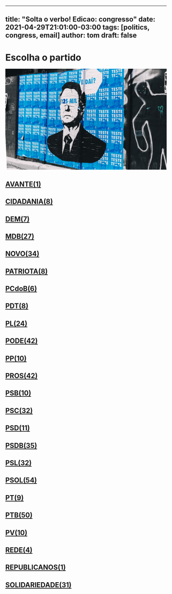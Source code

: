 
---
title: "Solta o verbo! Edicao: congresso"
date: 2021-04-29T21:01:00-03:00
tags: [politics, congress, email]
author: tom
draft: false
---
<h1>Escolha o partido</h1>
<img src="/images/bolsonegligencia.jpeg" />
<h2><a href="mailto:dep.ledasadala@camara.leg.br,"> AVANTE(1) </a></h2><h2><a href="mailto:dep.chiquinhobrazao@camara.leg.br,dep.sebastiaooliveira@camara.leg.br,dep.andrejanones@camara.leg.br,dep.luistibe@camara.leg.br,dep.pastorsargentoisidorio@camara.leg.br,dep.greyceelias@camara.leg.br,dep.tito@camara.leg.br,dep.paulabelmonte@camara.leg.br,"> CIDADANIA(8) </a></h2><h2><a href="mailto:dep.danielcoelho@camara.leg.br,dep.arnaldojardim@camara.leg.br,dep.davitoria@camara.leg.br,dep.alexmanente@camara.leg.br,dep.rubensbueno@camara.leg.br,dep.carmenzanotto@camara.leg.br,dep.carloshenriquegaguim@camara.leg.br,"> DEM(7) </a></h2><h2><a href="mailto:dep.pauloazi@camara.leg.br,dep.olivalmarques@camara.leg.br,dep.helioleite@camara.leg.br,dep.normaayub@camara.leg.br,dep.igorkannario@camara.leg.br,dep.marcossoares@camara.leg.br,dep.josemarioschreiner@camara.leg.br,dep.juscelinofilho@camara.leg.br,dep.luismiranda@camara.leg.br,dep.kimkataguiri@camara.leg.br,dep.leurlomantojunior@camara.leg.br,dep.anibalgomes@camara.leg.br,dep.arthuroliveiramaia@camara.leg.br,dep.bilacpinto@camara.leg.br,dep.sostenescavalcante@camara.leg.br,dep.alanrick@camara.leg.br,dep.davidsoares@camara.leg.br,dep.professoradorinhaseabrarezende@camara.leg.br,dep.alexandreleite@camara.leg.br,dep.geninhozuliani@camara.leg.br,dep.dr.zachariascalil@camara.leg.br,dep.pedrolupion@camara.leg.br,dep.efraimfilho@camara.leg.br,dep.elmarnascimento@camara.leg.br,dep.fernandocoelhofilho@camara.leg.br,dep.elicorreafilho@camara.leg.br,dep.elcionebarbalho@camara.leg.br,"> MDB(27) </a></h2><h2><a href="mailto:dep.gutembergreis@camara.leg.br,dep.juarezcosta@camara.leg.br,dep.dulcemiranda@camara.leg.br,dep.danieladowaguinho@camara.leg.br,dep.josepriante@camara.leg.br,dep.jessicasales@camara.leg.br,dep.hildorocha@camara.leg.br,dep.hermesparcianello@camara.leg.br,dep.fabioramalho@camara.leg.br,dep.carlosbezerra@camara.leg.br,dep.fabioreis@camara.leg.br,dep.flavianomelo@camara.leg.br,dep.celsomaldaner@camara.leg.br,dep.carloschiodini@camara.leg.br,dep.herculanopassos@camara.leg.br,dep.giovanifeltes@camara.leg.br,dep.herciliocoelhodiniz@camara.leg.br,dep.isnaldobulhoesjr@camara.leg.br,dep.joaomarcelosouza@camara.leg.br,dep.luciomosquini@camara.leg.br,dep.newtoncardosojr@camara.leg.br,dep.leonardopicciani@camara.leg.br,dep.rogeriopeninhamendonca@camara.leg.br,dep.alceumoreira@camara.leg.br,dep.osmarterra@camara.leg.br,dep.sergiosouza@camara.leg.br,dep.mosesrodrigues@camara.leg.br,dep.maurolopes@camara.leg.br,dep.raulhenry@camara.leg.br,dep.walteralves@camara.leg.br,dep.baleiarossi@camara.leg.br,dep.marcosaureliosampaio@camara.leg.br,dep.marciobiolchi@camara.leg.br,dep.adrianaventura@camara.leg.br,"> NOVO(34) </a></h2><h2><a href="mailto:dep.lucasgonzalez@camara.leg.br,dep.alexisfonteyne@camara.leg.br,dep.marcelvanhattem@camara.leg.br,dep.pauloganime@camara.leg.br,dep.viniciuspoit@camara.leg.br,dep.tiagomitraud@camara.leg.br,dep.gilsonmarques@camara.leg.br,dep.dr.frederico@camara.leg.br,"> PATRIOTA(8) </a></h2><h2><a href="mailto:dep.roman@camara.leg.br,dep.fredcosta@camara.leg.br,dep.alcidesrodrigues@camara.leg.br,dep.marrecafilho@camara.leg.br,dep.pastoreurico@camara.leg.br,dep.rubenspereirajunior@camara.leg.br,"> PCdoB(6) </a></h2><h2><a href="mailto:dep.renildocalheiros@camara.leg.br,dep.danielalmeida@camara.leg.br,dep.professoramarcivania@camara.leg.br,dep.jandirafeghali@camara.leg.br,dep.perpetuaalmeida@camara.leg.br,dep.aliceportugal@camara.leg.br,dep.orlandosilva@camara.leg.br,dep.pompeodemattos@camara.leg.br,"> PDT(8) </a></h2><h2><a href="mailto:dep.jesussergio@camara.leg.br,dep.marioheringer@camara.leg.br,dep.tuliogadelha@camara.leg.br,dep.flaviamorais@camara.leg.br,dep.marlonsantos@camara.leg.br,dep.idilvanalencar@camara.leg.br,dep.felixmendoncajunior@camara.leg.br,dep.eduardobismarck@camara.leg.br,dep.silviacristina@camara.leg.br,dep.flavionogueira@camara.leg.br,dep.pauloramos@camara.leg.br,dep.roberiomonteiro@camara.leg.br,dep.fabiohenrique@camara.leg.br,dep.gustavofruet@camara.leg.br,dep.subtenentegonzaga@camara.leg.br,dep.leonidascristino@camara.leg.br,dep.wolneyqueiroz@camara.leg.br,dep.alexsantana@camara.leg.br,dep.chicodangelo@camara.leg.br,dep.damiaofeliciano@camara.leg.br,dep.dagobertonogueira@camara.leg.br,dep.andrefigueiredo@camara.leg.br,dep.afonsomotta@camara.leg.br,dep.lincolnportela@camara.leg.br,"> PL(24) </a></h2><h2><a href="mailto:dep.laertebessa@camara.leg.br,dep.boscocosta@camara.leg.br,dep.juniormano@camara.leg.br,dep.juniorlourenco@camara.leg.br,dep.josimarmaranhaozinho@camara.leg.br,dep.luizantoniocorrea@camara.leg.br,dep.luizcarlosmotta@camara.leg.br,dep.joaomaia@camara.leg.br,dep.joaocarlosbacelar@camara.leg.br,dep.capitaoaugusto@camara.leg.br,dep.capitaofabioabreu@camara.leg.br,dep.giovanicherini@camara.leg.br,dep.giacobo@camara.leg.br,dep.gelsonazevedo@camara.leg.br,dep.fernandorodolfo@camara.leg.br,dep.joserocha@camara.leg.br,dep.luiznishimori@camara.leg.br,dep.marcioalvino@camara.leg.br,dep.marceloramos@camara.leg.br,dep.wellingtonroberto@camara.leg.br,dep.viniciusgurgel@camara.leg.br,dep.vicentinhojunior@camara.leg.br,dep.valdevannoventa@camara.leg.br,dep.tiririca@camara.leg.br,dep.aeltonfreitas@camara.leg.br,dep.sorayasantos@camara.leg.br,dep.magdamofatto@camara.leg.br,dep.sergiotoledo@camara.leg.br,dep.policialkatiasastre@camara.leg.br,dep.altineucortes@camara.leg.br,dep.paulofreirecosta@camara.leg.br,dep.pr.marcofeliciano@camara.leg.br,dep.pastorgil@camara.leg.br,dep.miguellombardi@camara.leg.br,dep.marinasantos@camara.leg.br,dep.raimundocosta@camara.leg.br,dep.christianedesouzayared@camara.leg.br,dep.abiliosantana@camara.leg.br,dep.dr.jaziel@camara.leg.br,dep.ediolopes@camara.leg.br,dep.cristianovale@camara.leg.br,dep.diegogarcia@camara.leg.br,"> PODE(42) </a></h2><h2><a href="mailto:dep.josivaldojp@camara.leg.br,dep.renataabreu@camara.leg.br,dep.josenelto@camara.leg.br,dep.bacelar@camara.leg.br,dep.josemedeiros@camara.leg.br,dep.leomoraes@camara.leg.br,dep.robertodelucena@camara.leg.br,dep.igortimo@camara.leg.br,dep.ricardoteobaldo@camara.leg.br,dep.ricardoizar@camara.leg.br,"> PP(10) </a></h2><h2><a href="mailto:dep.claudiocajado@camara.leg.br,dep.pedrowestphalen@camara.leg.br,dep.pinheirinho@camara.leg.br,dep.celinaleao@camara.leg.br,dep.iracemaportella@camara.leg.br,dep.laerciooliveira@camara.leg.br,dep.professoralcides@camara.leg.br,dep.juliolopes@camara.leg.br,dep.afonsohamm@camara.leg.br,dep.guilhermederrite@camara.leg.br,dep.guilhermemussi@camara.leg.br,dep.jeronimogoergen@camara.leg.br,dep.hirangoncalves@camara.leg.br,dep.jaquelinecassol@camara.leg.br,dep.cacaleao@camara.leg.br,dep.ajalbuquerque@camara.leg.br,dep.ricardobarros@camara.leg.br,dep.aguinaldoribeiro@camara.leg.br,dep.eduardodafonte@camara.leg.br,dep.adrianodobaldy@camara.leg.br,dep.arthurlira@camara.leg.br,dep.ronaldocarletto@camara.leg.br,dep.angelaamin@camara.leg.br,dep.nerigeller@camara.leg.br,dep.andrefufuca@camara.leg.br,dep.marceloaro@camara.leg.br,dep.osmarserraglio@camara.leg.br,dep.margaretecoelho@camara.leg.br,dep.fernandomonteiro@camara.leg.br,dep.covattifilho@camara.leg.br,dep.dr.luizantonioteixeirajr@camara.leg.br,dep.betorosado@camara.leg.br,dep.dimasfabiano@camara.leg.br,dep.evairvieirademelo@camara.leg.br,dep.andreabdon@camara.leg.br,dep.francocartafina@camara.leg.br,dep.marionegromontejr@camara.leg.br,dep.atilalira@camara.leg.br,dep.atilalins@camara.leg.br,dep.christinoaureo@camara.leg.br,dep.faustopinato@camara.leg.br,dep.carladickson@camara.leg.br,"> PROS(42) </a></h2><h2><a href="mailto:dep.erosbiondini@camara.leg.br,dep.capitaowagner@camara.leg.br,dep.welitonprado@camara.leg.br,dep.acaciofavacho@camara.leg.br,dep.toninhowandscheer@camara.leg.br,dep.gastaovieira@camara.leg.br,dep.clarissagarotinho@camara.leg.br,dep.ulduricojunior@camara.leg.br,dep.vaidonoliveira@camara.leg.br,dep.alessandromolon@camara.leg.br,"> PSB(10) </a></h2><h2><a href="mailto:dep.jeffersoncampos@camara.leg.br,dep.denisbezerra@camara.leg.br,dep.lizianebayer@camara.leg.br,dep.lidicedamata@camara.leg.br,dep.camilocapiberibe@camara.leg.br,dep.lucianoducci@camara.leg.br,dep.biradopindare@camara.leg.br,dep.alielmachado@camara.leg.br,dep.rodrigocoelho@camara.leg.br,dep.rodrigoagostinho@camara.leg.br,dep.mauronazif@camara.leg.br,dep.miltoncoelho@camara.leg.br,dep.juliodelgado@camara.leg.br,dep.marcelofreixo@camara.leg.br,dep.rafaelmotta@camara.leg.br,dep.marcelonilo@camara.leg.br,dep.emidinhomadeira@camara.leg.br,dep.ricardosilva@camara.leg.br,dep.rosanavalle@camara.leg.br,dep.gervasiomaia@camara.leg.br,dep.tedconti@camara.leg.br,dep.danilocabral@camara.leg.br,dep.tadeualencar@camara.leg.br,dep.cassioandrade@camara.leg.br,dep.tabataamaral@camara.leg.br,dep.gonzagapatriota@camara.leg.br,dep.vilsondafetaemg@camara.leg.br,dep.felipecarreras@camara.leg.br,dep.heitorschuch@camara.leg.br,dep.feliperigoni@camara.leg.br,dep.eliasvaz@camara.leg.br,dep.euclydespettersen@camara.leg.br,"> PSC(32) </a></h2><h2><a href="mailto:dep.pauloeduardomartins@camara.leg.br,dep.ricardodakarol@camara.leg.br,dep.andreferreira@camara.leg.br,dep.aluisiomendes@camara.leg.br,dep.lauriete@camara.leg.br,dep.gilbertonascimento@camara.leg.br,dep.otonidepaula@camara.leg.br,dep.osiresdamaso@camara.leg.br,dep.glaustindafokus@camara.leg.br,dep.pedrodalua@camara.leg.br,dep.sargentofahur@camara.leg.br,"> PSD(11) </a></h2><h2><a href="mailto:dep.expeditonetto@camara.leg.br,dep.hugoleal@camara.leg.br,dep.cezinhademadureira@camara.leg.br,dep.jonesmoura@camara.leg.br,dep.vermelho@camara.leg.br,dep.pedroaugustopalareti@camara.leg.br,dep.paulovicentecaleffi@camara.leg.br,dep.darcidematos@camara.leg.br,dep.ottoalencarfilho@camara.leg.br,dep.paulomagalhaes@camara.leg.br,dep.diegoandrade@camara.leg.br,dep.domingosneto@camara.leg.br,dep.fabiomitidieri@camara.leg.br,dep.andredepaula@camara.leg.br,dep.charlesfernandes@camara.leg.br,dep.delegadoedermauro@camara.leg.br,dep.josenunes@camara.leg.br,dep.marcobertaiolli@camara.leg.br,dep.reinholdstephanesjunior@camara.leg.br,dep.sergiobrito@camara.leg.br,dep.edilaziojunior@camara.leg.br,dep.fabiotrad@camara.leg.br,dep.antoniobrito@camara.leg.br,dep.haroldocathedral@camara.leg.br,dep.sidneyleite@camara.leg.br,dep.joaquimpassarinho@camara.leg.br,dep.juliocesar@camara.leg.br,dep.misaelvarella@camara.leg.br,dep.stefanoaguiar@camara.leg.br,dep.franciscojr@camara.leg.br,dep.juniorferrari@camara.leg.br,dep.ricardoguidi@camara.leg.br,dep.marxbeltrao@camara.leg.br,dep.neucimarfraga@camara.leg.br,dep.vanderleimacris@camara.leg.br,"> PSDB(35) </a></h2><h2><a href="mailto:dep.daniloforte@camara.leg.br,dep.nilsonpinto@camara.leg.br,dep.danieltrzeciak@camara.leg.br,dep.mararocha@camara.leg.br,dep.vitorlippi@camara.leg.br,dep.domingossavio@camara.leg.br,dep.otavioleite@camara.leg.br,dep.marianacarvalho@camara.leg.br,dep.eduardocury@camara.leg.br,dep.betopereira@camara.leg.br,dep.rosemodesto@camara.leg.br,dep.rossoni@camara.leg.br,dep.rodrigodecastro@camara.leg.br,dep.ruycarneiro@camara.leg.br,dep.samuelmoreira@camara.leg.br,dep.carlossampaio@camara.leg.br,dep.brunafurlan@camara.leg.br,dep.pauloabiackel@camara.leg.br,dep.eduardobarbosa@camara.leg.br,dep.sheridan@camara.leg.br,dep.alexandrefrota@camara.leg.br,dep.geovaniadesa@camara.leg.br,dep.ednahenrique@camara.leg.br,dep.terezanelma@camara.leg.br,dep.pedrovilela@camara.leg.br,dep.celiosilveira@camara.leg.br,dep.lucasredecker@camara.leg.br,dep.adolfoviana@camara.leg.br,dep.aecioneves@camara.leg.br,dep.biacavassa@camara.leg.br,dep.pedrocunhalima@camara.leg.br,dep.professoradayanepimentel@camara.leg.br,"> PSL(32) </a></h2><h2><a href="mailto:dep.danielsilveira@camara.leg.br,dep.abouanni@camara.leg.br,dep.alesilva@camara.leg.br,dep.nelsonbarbudo@camara.leg.br,dep.professorjoziel@camara.leg.br,dep.nereucrispim@camara.leg.br,dep.vitorhugo@camara.leg.br,dep.alinesleutjes@camara.leg.br,dep.delegadoantoniofurtado@camara.leg.br,dep.nicoletti@camara.leg.br,dep.delegadopablo@camara.leg.br,dep.delegadowaldir@camara.leg.br,dep.sanderson@camara.leg.br,dep.delegadomarcelofreitas@camara.leg.br,dep.danielfreitas@camara.leg.br,dep.coroneltadeu@camara.leg.br,dep.carlazambelli@camara.leg.br,dep.luizphilippedeorleansebraganca@camara.leg.br,dep.dr.luizovando@camara.leg.br,dep.luizlima@camara.leg.br,dep.dra.sorayamanato@camara.leg.br,dep.generalpeternelli@camara.leg.br,dep.generalgirao@camara.leg.br,dep.felipefrancischini@camara.leg.br,dep.lucianobivar@camara.leg.br,dep.eduardobolsonaro@camara.leg.br,dep.feliciolaterca@camara.leg.br,dep.lourivalgomes@camara.leg.br,dep.loestertrutis@camara.leg.br,dep.filipebarros@camara.leg.br,dep.biakicis@camara.leg.br,dep.bibonunes@camara.leg.br,dep.bozzella@camara.leg.br,dep.leomotta@camara.leg.br,dep.coronelarmando@camara.leg.br,dep.celsosabino@camara.leg.br,dep.coronelchrisostomo@camara.leg.br,dep.junioamaral@camara.leg.br,dep.joicehasselmann@camara.leg.br,dep.fabioschiochet@camara.leg.br,dep.julianlemos@camara.leg.br,dep.charllesevangelista@camara.leg.br,dep.heitorfreire@camara.leg.br,dep.gurgel@camara.leg.br,dep.heliolopes@camara.leg.br,dep.marciolabre@camara.leg.br,dep.christonietto@camara.leg.br,dep.carlosjordy@camara.leg.br,dep.guigapeixoto@camara.leg.br,dep.majorfabiana@camara.leg.br,dep.marcelobrum@camara.leg.br,dep.carolinedetoni@camara.leg.br,dep.marceloalvaroantonio@camara.leg.br,dep.davidmiranda@camara.leg.br,"> PSOL(54) </a></h2><h2><a href="mailto:dep.vivireis@camara.leg.br,dep.luizaerundina@camara.leg.br,dep.fernandamelchionna@camara.leg.br,dep.taliriapetrone@camara.leg.br,dep.glauberbraga@camara.leg.br,dep.aureacarolina@camara.leg.br,dep.samiabomfim@camara.leg.br,dep.ivanvalente@camara.leg.br,dep.joseildoramos@camara.leg.br,"> PT(9) </a></h2><h2><a href="mailto:dep.rejanedias@camara.leg.br,dep.valmirassuncao@camara.leg.br,dep.carloszarattini@camara.leg.br,dep.joseairtonfelixcirilo@camara.leg.br,dep.reginaldolopes@camara.leg.br,dep.josericardo@camara.leg.br,dep.alencarsantanabraga@camara.leg.br,dep.jorgesolla@camara.leg.br,dep.heldersalomao@camara.leg.br,dep.rubensotoni@camara.leg.br,dep.joaodaniel@camara.leg.br,dep.freianastacioribeiro@camara.leg.br,dep.henriquefontana@camara.leg.br,dep.rogeriocorreia@camara.leg.br,dep.celiomoura@camara.leg.br,dep.professorarosaneide@camara.leg.br,dep.ruifalcao@camara.leg.br,dep.airtonfaleiro@camara.leg.br,dep.carlosveras@camara.leg.br,dep.joseguimaraes@camara.leg.br,dep.gleisihoffmann@camara.leg.br,dep.vanderloubet@camara.leg.br,dep.patrusananias@camara.leg.br,dep.padrejoao@camara.leg.br,dep.luiziannelins@camara.leg.br,dep.beneditadasilva@camara.leg.br,dep.odaircunha@camara.leg.br,dep.niltotatto@camara.leg.br,dep.arlindochinaglia@camara.leg.br,dep.marcon@camara.leg.br,dep.waldenorpereira@camara.leg.br,dep.nataliabonavides@camara.leg.br,dep.erikakokay@camara.leg.br,dep.mariadorosario@camara.leg.br,dep.enioverri@camara.leg.br,dep.mariliaarraes@camara.leg.br,dep.merlongsolano@camara.leg.br,dep.alexandrepadilha@camara.leg.br,dep.betofaro@camara.leg.br,dep.paulao@camara.leg.br,dep.vicentinho@camara.leg.br,dep.bohngass@camara.leg.br,dep.afonsoflorence@camara.leg.br,dep.leodebrito@camara.leg.br,dep.pedrouczai@camara.leg.br,dep.paulopimenta@camara.leg.br,dep.leonardomonteiro@camara.leg.br,dep.pauloteixeira@camara.leg.br,dep.pauloguedes@camara.leg.br,dep.eduardocosta@camara.leg.br,"> PTB(50) </a></h2><h2><a href="mailto:dep.mauriciodziedricki@camara.leg.br,dep.pedrolucasfernandes@camara.leg.br,dep.emanuelpinheironeto@camara.leg.br,dep.nivaldoalbuquerque@camara.leg.br,dep.pedroaugustobezerra@camara.leg.br,dep.marcelomoraes@camara.leg.br,dep.wilsonsantiago@camara.leg.br,dep.luisacanziani@camara.leg.br,dep.paulobengtson@camara.leg.br,dep.celiostudart@camara.leg.br,"> PV(10) </a></h2><h2><a href="mailto:dep.enricomisasi@camara.leg.br,dep.leandre@camara.leg.br,dep.professorisraelbatista@camara.leg.br,dep.joeniawapichana@camara.leg.br,"> REDE(4) </a></h2><h2><a href="mailto:dep.gilbertoabramo@camara.leg.br,"> REPUBLICANOS(1) </a></h2><h2><a href="mailto:dep.gilcutrim@camara.leg.br,dep.tiaeron@camara.leg.br,dep.cleberverde@camara.leg.br,dep.viniciuscarvalho@camara.leg.br,dep.celsorussomanno@camara.leg.br,dep.vavamartins@camara.leg.br,dep.marciomarinho@camara.leg.br,dep.silascamara@camara.leg.br,dep.mariarosas@camara.leg.br,dep.miltonvieira@camara.leg.br,dep.aroldomartins@camara.leg.br,dep.marcospereira@camara.leg.br,dep.ossesiosilva@camara.leg.br,dep.luizaogoulart@camara.leg.br,dep.amaroneto@camara.leg.br,dep.benesleocadio@camara.leg.br,dep.alinegurgel@camara.leg.br,dep.silviocostafilho@camara.leg.br,dep.juliocesarribeiro@camara.leg.br,dep.jorgebraz@camara.leg.br,dep.lafayettedeandrada@camara.leg.br,dep.joaocampos@camara.leg.br,dep.severinopessoa@camara.leg.br,dep.heliocosta@camara.leg.br,dep.jhonatandejesus@camara.leg.br,dep.carlosgomes@camara.leg.br,dep.capitaoalbertoneto@camara.leg.br,dep.rosangelagomes@camara.leg.br,dep.robertoalves@camara.leg.br,dep.hugomotta@camara.leg.br,dep.gustinhoribeiro@camara.leg.br,"> SOLIDARIEDADE(31) </a></h2>
